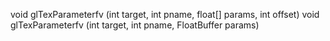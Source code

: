 void glTexParameterfv (int target, int pname, float[] params, int offset)
void glTexParameterfv (int target, int pname, FloatBuffer params)
